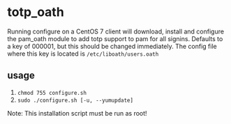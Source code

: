 # totp_oath
Running configure on a CentOS 7 client will download, install and configure the
pam_oath module to add totp support to pam for all signins. Defaults to a key
of 000001, but this should be changed immediately. The config file where this
key is located is `/etc/liboath/users.oath`

## usage
1) `chmod 755 configure.sh`
2) `sudo ./configure.sh [-u, --yumupdate]`

Note: This installation script must be run as root!
